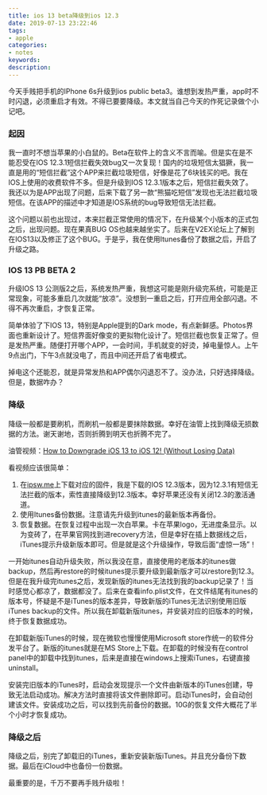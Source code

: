 ```yaml
---
title: ios 13 beta降级到ios 12.3
date: 2019-07-13 23:22:46
tags:
- apple
categories:
- notes
keywords:
description:
---
```


今天手贱把手机的IPhone 6s升级到ios public beta3。谁想到发热严重，app时不时闪退，必须重启才有效。不得已要要降级。本文就当自己今天的作死记录做个小记吧。

<!--more-->

### 起因

我一直时不想当苹果的小白鼠的。Beta在软件上的含义不言而喻。但是实在是不能忍受在IOS 12.3.1短信拦截失效bug又一次复现！国内的垃圾短信太猖獗，我一直是用的“短信拦截”这个APP来拦截垃圾短信，好像是花了6块钱买的吧。我在IOS上使用的收费软件不多。但是升级到IOS 12.3.1版本之后，短信拦截失效了。我还以为是APP出现了问题，后来下载了另一款“熊猫吃短信”发现也无法拦截垃圾短信。在该APP的描述中才知道是IOS系统的bug导致短信无法拦截。

这个问题以前也出现过，本来拦截正常使用的情况下，在升级某个小版本的正式包之后，出现问题。现在果真BUG OS也越来越坐实了。后来在V2EX论坛上了解到在IOS13以及修正了这个BUG。于是乎，我在使用Itunes备份了数据之后，开启了升级之路。

### IOS 13 PB BETA 2

升级IOS 13 公测版2之后，系统发热严重，我想这可能是刚升级完系统，可能是正常现象，可能多重启几次就能“放凉”。没想到一重启之后，打开应用全部闪退。不得不再次重启，才恢复正常。

简单体验了下IOS 13，特别是Apple提到的Dark mode，有点新鲜感。Photos界面也重新设计了。短信界面好像变的更拟物化设计了。短信拦截也恢复正常了。但是发热严重。随便打开哪个APP，一会时间，手机就变的好烫，掉电量惊人。上午9点出门，下午3点就没电了，而且中间还开启了省电模式。

掉电这个还能忍，就是异常发热和APP偶尔闪退忍不了。没办法，只好选择降级。但是，数据咋办？

### 降级

降级一般都是要刷机，而刷机一般都是要抹除数据。幸好在油管上找到降级无损数据的方法。谢天谢地，否则折腾到明天也折腾不完了。

油管视频：[How to Downgrade iOS 13 to iOS 12! (Without Losing Data)](https://www.youtube.com/watch?v=Ph5MGBeClv8)

看视频应该很简单：

1. 在[ipsw.me](https://ipsw.me)上下载对应的固件，我是下载的IOS 12.3版本，因为12.3.1有短信无法拦截的版本，索性直接降级到12.3版本。幸好苹果还没有关闭12.3的激活通道。
2. 使用Itunes备份数据。注意请先升级到itunes的最新版本再备份。
3. 恢复数据。在恢复过程中出现一次白苹果。卡在苹果logo，无进度条显示。以为变砖了，在苹果官网找到进recovery方法，但是幸好在插上数据线之后，iTunes提示升级新版本即可。但是就是这个升级操作，导致后面“虚惊一场”！

一开始itunes自动升级失败，所以我没在意，直接使用的老版本的itunes做backup，然后再restore的时候itunes提示要升级到最新版才可以restore到12.3。但是在我升级完itunes之后，发现新版的itunes无法找到我的backup记录了！当时感觉心都凉了，数据都没了。后来在查看info.plist文件，在文件结尾有itunes的版本号，怀疑是不是iTunes的版本差异，导致新版的iTunes无法识别使用旧版iTunes backup的文件。所以我在卸载新版itunes，并安装对应的旧版本的时候，终于恢复数据成功。

在卸载新版iTunes的时候，现在微软也慢慢使用Microsoft store作统一的软件分发平台了。新版的itunes就是在MS Store上下载。在卸载的时候没有在control panel中的卸载中找到itunes，后来是直接在windows上搜索iTunes，右键直接uninstall。

安装完旧版本的iTunes时，启动会发现提示一个文件由新版本的iTunes创建，导致无法启动成功。解决方法时直接将该文件删除即可。启动iTunes时，会自动创建该文件。安装成功之后，可以找到先前备份的数据。10G的恢复文件大概花了半个小时才恢复成功。

### 降级之后

降级之后，别完了卸载旧的iTunes，重新安装新版iTunes。并且充分备份下数据。最后在iCloud中也备份一份数据。

最重要的是，千万不要再手贱升级啦！